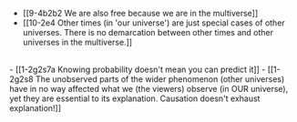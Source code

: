 - [[9-4b2b2 We are also free because we are in the multiverse]]
- [[10-2e4 Other times (in 'our universe') are just special cases of other universes. There is no demarcation between other times and other universes in the multiverse.]]
<br>
- [[1-2g2s7a Knowing probability doesn't mean you can predict it]]
- [[1-2g2s8 The unobserved parts of the wider phenomenon (other universes) have in no way affected what we (the viewers) observe (in OUR universe), yet they are essential to its explanation. Causation doesn't exhaust explanation!]]
